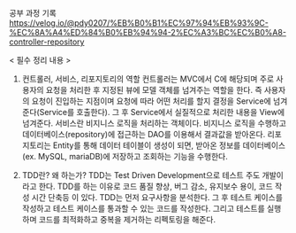 공부 과정 기록
https://velog.io/@pdy0207/%EB%B0%B1%EC%97%94%EB%93%9C-%EC%8A%A4%ED%84%B0%EB%94%94-2%EC%A3%BC%EC%B0%A8-controller-repository


< 필수 정리 내용 >
1. 컨트롤러, 서비스, 리포지토리의 역할
  컨트롤러는 MVC에서 C에 해당되며 주로 사용자의 요청을 처리한 후 지정된 뷰에 모델 객체를 넘겨주는 역할을 한다. 즉 사용자의 요청이 진입하는 지점이며 요청에 따라 어떤 처리를 할지 결정을 Service에 넘겨준다(Service를 호출한다). 그 후 Service에서 실질적으로 처리한 내용을 View에 넘겨준다. 
  서비스란 비지니스 로직을 처리하는 객체이다. 비지니스 로직을 수행하고 데이터베이스(repository)에 접근하는 DAO를 이용해서 결과값을 받아온다.
  리포지토리는 Entity를 통해 데이터 테이블이 생성이 되면, 받아온 정보를 데이터베이스(ex. MySQL, mariaDB)에 저장하고 조회하는 기능을 수행한다.

2. TDD란? 왜 하는가?
 TDD는 Test Driven Development으로 테스트 주도 개발이라고 한다. TDD를 하는 이유로 코드 품질 향상, 버그 감소, 유지보수 용이, 코드 작성 시간 단축등 이 있다. TDD는 먼저 요구사항을 분석한다. 그 후 테스트 케이스를 작성하고 테스트 케이스를 통과할 수 있는 코드를 작성한다. 그리고 테스트를 실행하며 코드를 최적화하고 중복을 제거하는 리펙토링을 해준다.

